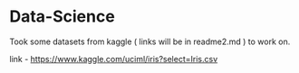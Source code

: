 # Data-Science
Took some datasets from kaggle ( links will be in readme2.md ) to work on.

link - https://www.kaggle.com/uciml/iris?select=Iris.csv

